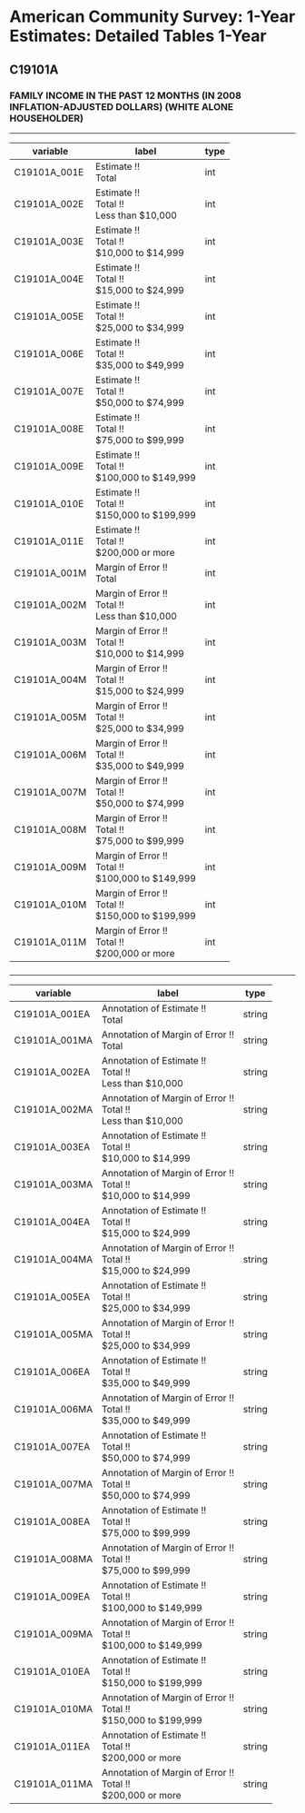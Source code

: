 # American Community Survey: 1-Year Estimates: Detailed Tables 1-Year

## C19101A

### FAMILY INCOME IN THE PAST 12 MONTHS (IN 2008 INFLATION-ADJUSTED DOLLARS) (WHITE ALONE HOUSEHOLDER)

___

| variable | label | type |
| ----- | ----- | ----- |
| C19101A_001E | Estimate !!<br>Total | int |
| C19101A_002E | Estimate !!<br>Total !!<br>Less than $10,000 | int |
| C19101A_003E | Estimate !!<br>Total !!<br>$10,000 to $14,999 | int |
| C19101A_004E | Estimate !!<br>Total !!<br>$15,000 to $24,999 | int |
| C19101A_005E | Estimate !!<br>Total !!<br>$25,000 to $34,999 | int |
| C19101A_006E | Estimate !!<br>Total !!<br>$35,000 to $49,999 | int |
| C19101A_007E | Estimate !!<br>Total !!<br>$50,000 to $74,999 | int |
| C19101A_008E | Estimate !!<br>Total !!<br>$75,000 to $99,999 | int |
| C19101A_009E | Estimate !!<br>Total !!<br>$100,000 to $149,999 | int |
| C19101A_010E | Estimate !!<br>Total !!<br>$150,000 to $199,999 | int |
| C19101A_011E | Estimate !!<br>Total !!<br>$200,000 or more | int |
| C19101A_001M | Margin of Error !!<br>Total | int |
| C19101A_002M | Margin of Error !!<br>Total !!<br>Less than $10,000 | int |
| C19101A_003M | Margin of Error !!<br>Total !!<br>$10,000 to $14,999 | int |
| C19101A_004M | Margin of Error !!<br>Total !!<br>$15,000 to $24,999 | int |
| C19101A_005M | Margin of Error !!<br>Total !!<br>$25,000 to $34,999 | int |
| C19101A_006M | Margin of Error !!<br>Total !!<br>$35,000 to $49,999 | int |
| C19101A_007M | Margin of Error !!<br>Total !!<br>$50,000 to $74,999 | int |
| C19101A_008M | Margin of Error !!<br>Total !!<br>$75,000 to $99,999 | int |
| C19101A_009M | Margin of Error !!<br>Total !!<br>$100,000 to $149,999 | int |
| C19101A_010M | Margin of Error !!<br>Total !!<br>$150,000 to $199,999 | int |
| C19101A_011M | Margin of Error !!<br>Total !!<br>$200,000 or more | int |
### 

___

| variable | label | type |
| ----- | ----- | ----- |
| C19101A_001EA | Annotation of Estimate !!<br>Total | string |
| C19101A_001MA | Annotation of Margin of Error !!<br>Total | string |
| C19101A_002EA | Annotation of Estimate !!<br>Total !!<br>Less than $10,000 | string |
| C19101A_002MA | Annotation of Margin of Error !!<br>Total !!<br>Less than $10,000 | string |
| C19101A_003EA | Annotation of Estimate !!<br>Total !!<br>$10,000 to $14,999 | string |
| C19101A_003MA | Annotation of Margin of Error !!<br>Total !!<br>$10,000 to $14,999 | string |
| C19101A_004EA | Annotation of Estimate !!<br>Total !!<br>$15,000 to $24,999 | string |
| C19101A_004MA | Annotation of Margin of Error !!<br>Total !!<br>$15,000 to $24,999 | string |
| C19101A_005EA | Annotation of Estimate !!<br>Total !!<br>$25,000 to $34,999 | string |
| C19101A_005MA | Annotation of Margin of Error !!<br>Total !!<br>$25,000 to $34,999 | string |
| C19101A_006EA | Annotation of Estimate !!<br>Total !!<br>$35,000 to $49,999 | string |
| C19101A_006MA | Annotation of Margin of Error !!<br>Total !!<br>$35,000 to $49,999 | string |
| C19101A_007EA | Annotation of Estimate !!<br>Total !!<br>$50,000 to $74,999 | string |
| C19101A_007MA | Annotation of Margin of Error !!<br>Total !!<br>$50,000 to $74,999 | string |
| C19101A_008EA | Annotation of Estimate !!<br>Total !!<br>$75,000 to $99,999 | string |
| C19101A_008MA | Annotation of Margin of Error !!<br>Total !!<br>$75,000 to $99,999 | string |
| C19101A_009EA | Annotation of Estimate !!<br>Total !!<br>$100,000 to $149,999 | string |
| C19101A_009MA | Annotation of Margin of Error !!<br>Total !!<br>$100,000 to $149,999 | string |
| C19101A_010EA | Annotation of Estimate !!<br>Total !!<br>$150,000 to $199,999 | string |
| C19101A_010MA | Annotation of Margin of Error !!<br>Total !!<br>$150,000 to $199,999 | string |
| C19101A_011EA | Annotation of Estimate !!<br>Total !!<br>$200,000 or more | string |
| C19101A_011MA | Annotation of Margin of Error !!<br>Total !!<br>$200,000 or more | string |

